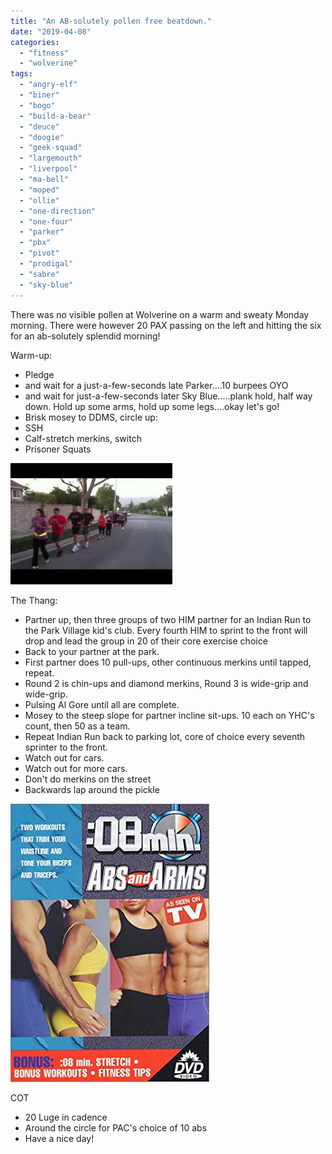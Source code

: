 ```yaml
---
title: "An AB-solutely pollen free beatdown."
date: "2019-04-08"
categories: 
  - "fitness"
  - "wolverine"
tags: 
  - "angry-elf"
  - "biner"
  - "bogo"
  - "build-a-bear"
  - "deuce"
  - "doogie"
  - "geek-squad"
  - "largemouth"
  - "liverpool"
  - "ma-bell"
  - "moped"
  - "ollie"
  - "one-direction"
  - "one-four"
  - "parker"
  - "pbx"
  - "pivot"
  - "prodigal"
  - "sabre"
  - "sky-blue"
---
```


There was no visible pollen at Wolverine on a warm and sweaty Monday morning. There were however 20 PAX passing on the left and hitting the six for an ab-solutely splendid morning!

Warm-up:

- Pledge
- and wait for a just-a-few-seconds late Parker....10 burpees OYO
- and wait for just-a-few-seconds later Sky Blue.....plank hold, half way down. Hold up some arms, hold up some legs....okay let's go!
- Brisk mosey to DDMS, circle up:
- SSH
- Calf-stretch merkins, switch
- Prisoner Squats

![](images/indian-run.jpg)

The Thang:

- Partner up, then three groups of two HIM partner for an Indian Run to the Park Village kid's club. Every fourth HIM to sprint to the front will drop and lead the group in 20 of their core exercise choice
- Back to your partner at the park.
- First partner does 10 pull-ups, other continuous merkins until tapped, repeat.
- Round 2 is chin-ups and diamond merkins, Round 3 is wide-grip and wide-grip.
- Pulsing Al Gore until all are complete.
- Mosey to the steep slope for partner incline sit-ups. 10 each on YHC's count, then 50 as a team.
- Repeat Indian Run back to parking lot, core of choice every seventh sprinter to the front.
- Watch out for cars.
- Watch out for more cars.
- Don't do merkins on the street
- Backwards lap around the pickle

![](images/abs.jpg)

COT

- 20 Luge in cadence
- Around the circle for PAC's choice of 10 abs
- Have a nice day!
